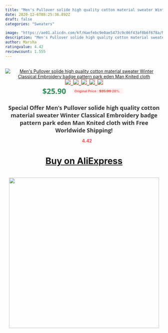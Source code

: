 ```yaml
---
title: "Men's Pullover solide high quality cotton material sweater Winter Classical Embroidery badge pattern park eden Man Knited cloth"
date: 2020-12-6T08:25:36.892Z
draft: false
categories: "Sweaters"

image: "https://ae01.alicdn.com/kf/Haefebc9e0ae5473c9c06f43af0b6f678a/Men-s-Pullover-solide-high-quality-cotton-material-sweater-Winter-Classical-Embroidery-badge-pattern-park-eden.jpg"
description: "Men's Pullover solide high quality cotton material sweater Winter Classical Embroidery badge pattern park eden Man Knited cloth"
author: Marsha
ratingvalue: 4.42
reviewcount: 1.555
---
```

<br>
<div style="text-align: center;">
<a href="https://s.click.aliexpress.com/e/_ABx9Jr" target="_blank" rel="nofollow noopener noreferrer"><img alt="Men's Pullover solide high quality cotton material sweater Winter Classical Embroidery badge pattern park eden Man Knited cloth" class="magnifier-image" src="https://ae01.alicdn.com/kf/Haefebc9e0ae5473c9c06f43af0b6f678a/Men-s-Pullover-solide-high-quality-cotton-material-sweater-Winter-Classical-Embroidery-badge-pattern-park-eden.jpg_640x640.jpg">
<br>
<img style="border:1px solid salmon" src="https://ae01.alicdn.com/kf/Haefebc9e0ae5473c9c06f43af0b6f678a/Men-s-Pullover-solide-high-quality-cotton-material-sweater-Winter-Classical-Embroidery-badge-pattern-park-eden.jpg_120x120.jpg">&nbsp;&nbsp;<img style="border:1px solid salmon" src="https://ae01.alicdn.com/kf/H58d6e20dcc2c4ff1a3b708d647e284aet/Men-s-Pullover-solide-high-quality-cotton-material-sweater-Winter-Classical-Embroidery-badge-pattern-park-eden.jpg_120x120.jpg">&nbsp;&nbsp;<img style="border:1px solid salmon" src="https://ae01.alicdn.com/kf/H7636803a72c94f97b23730d402770cccF/Men-s-Pullover-solide-high-quality-cotton-material-sweater-Winter-Classical-Embroidery-badge-pattern-park-eden.jpg_120x120.jpg">&nbsp;&nbsp;<img style="border:1px solid salmon" src="https://ae01.alicdn.com/kf/H19ab1a0fe63242fda8ecb5a529a3b619A/Men-s-Pullover-solide-high-quality-cotton-material-sweater-Winter-Classical-Embroidery-badge-pattern-park-eden.jpg_120x120.jpg">&nbsp;&nbsp;<img style="border:1px solid salmon" src="https://ae01.alicdn.com/kf/Hc50fcc31f41b473fb23e14f721b7ff41K/Men-s-Pullover-solide-high-quality-cotton-material-sweater-Winter-Classical-Embroidery-badge-pattern-park-eden.jpg_120x120.jpg"></a></div><br0>
<div style="text-align: center;"><span style="background-color: white; border: 0px; box-sizing: border-box; color: seagreen; display: inline-block; font-family: &quot;open sans&quot; , &quot;arial&quot; , &quot;helvetica&quot; , sans-serif , &quot;heiti&quot;; font-size: 24px; font-stretch: inherit; font-weight: 700; line-height: inherit; margin: 0px 10px 0px 0px; padding: 0px; vertical-align: middle;">$25.90 </span>
<span style="background: rgb(255 , 241 , 241); border-radius: 3px; border: 0px; box-sizing: border-box; color: #ff4747; display: inline-block; font-family: inherit; font-size: 12px; font-stretch: inherit; font-style: inherit; font-variant: inherit; font-weight: 600; line-height: inherit; margin: 0px; padding: 2px 5px; transform: scale(0.9); vertical-align: middle;">Original Price : <b style="text-decoration: line-through;">$35.00 </b> 26%&nbsp;&nbsp;</span></div>
<h1 style="color: #333333; display: inline-block; font-family: &quot;open sans&quot; , &quot;arial&quot; , &quot;helvetica&quot; , sans-serif , &quot;heiti&quot;; font-size: 18px; font-stretch: inherit; font-weight: 700; text-align: center;">Special Offer Men's Pullover solide high quality cotton material sweater Winter Classical Embroidery badge pattern park eden Man Knited cloth with Free Worldwide Shipping!</h1>
<div style="color: #ff4747; text-align: center;">
<img src="https://4.bp.blogspot.com/-M0ZcTcb-5uY/XleCXlxnR4I/AAAAAAAAAEc/OrjgMkXV1oMQFaCRZj5HQwOCBcu3w1FegCPcBGAYYCw/s1600/star.png" style="height: 15px;">&nbsp;<b>4.42</b></div>
<div class="button_cont" align="center"><a class="buynow_a" href="https://s.click.aliexpress.com/e/_ABx9Jr" target="_blank" rel="nofollow noopener noreferrer"><H1>Buy on AliExpress</H1></a></div><br>
<div class="separator" style="clear: both; text-align: center;">
<img src="https://lh3.googleusercontent.com/-pTy5HemUv9M/XlePHvY0dAI/AAAAAAAAAE4/0nX5iRUoIWY8eMW9Dpxeirr157OZliDIgCLcBGAsYHQ/s1600/badge.gif" width="480">
</div>
